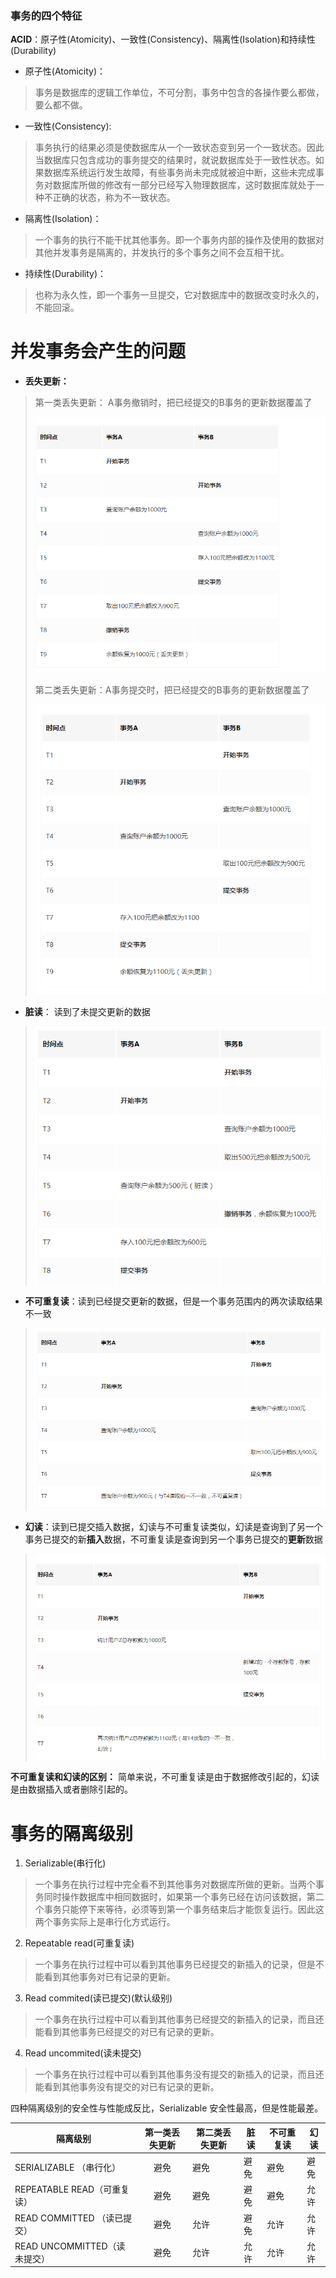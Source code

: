 ### 事务的四个特征

**ACID**：原子性(Atomicity)、一致性(Consistency)、隔离性(Isolation)和持续性(Durability)

- 原子性(Atomicity)：

> 事务是数据库的逻辑工作单位，不可分割，事务中包含的各操作要么都做，要么都不做。

- 一致性(Consistency):

> ​	事务执行的结果必须是使数据库从一个一致状态变到另一个一致状态。因此当数据库只包含成功的事务提交的结果时，就说数据库处于一致性状态。如果数据库系统运行发生故障，有些事务尚未完成就被迫中断，这些未完成事务对数据库所做的修改有一部分已经写入物理数据库，这时数据库就处于一种不正确的状态，称为不一致状态。

- 隔离性(Isolation)：

> ​	一个事务的执行不能干扰其他事务。即一个事务内部的操作及使用的数据对其他并发事务是隔离的，并发执行的多个事务之间不会互相干扰。

- 持续性(Durability)：

> 也称为永久性，即一个事务一旦提交，它对数据库中的数据改变时永久的，不能回滚。



# 并发事务会产生的问题

-  **丢失更新：**

>  第一类丢失更新： A事务撤销时，把已经提交的B事务的更新数据覆盖了
>
> ![img](./img/mysql-1.png)
>
> 第二类丢失更新：A事务提交时，把已经提交的B事务的更新数据覆盖了
>
> ![img](./img/mysql-2.png)

- **脏读**： 读到了未提交更新的数据

> ![img](./img/mysql-3.png)



- **不可重复读**：读到已经提交更新的数据，但是一个事务范围内的两次读取结果不一致

> ![img](./img/mysql-4.png)

- **幻读**：读到已提交插入数据，幻读与不可重复读类似，幻读是查询到了另一个事务已提交的新**插入**数据，不可重复读是查询到另一个事务已提交的**更新**数据

> ![img](./img/mysql-5.png)



**不可重复读和幻读的区别：** 简单来说，不可重复读是由于数据修改引起的，幻读是由数据插入或者删除引起的。



# 事务的隔离级别

1. Serializable(串行化) 

>  一个事务在执行过程中完全看不到其他事务对数据库所做的更新。当两个事务同时操作数据库中相同数据时，如果第一个事务已经在访问该数据，第二个事务只能停下来等待，必须等到第一个事务结束后才能恢复运行。因此这两个事务实际上是串行化方式运行。

2. Repeatable read(可重复读) 

>  一个事务在执行过程中可以看到其他事务已经提交的新插入的记录，但是不能看到其他事务对已有记录的更新。

3. Read commited(读已提交)(默认级别) 

> 一个事务在执行过程中可以看到其他事务已经提交的新插入的记录，而且还能看到其他事务已经提交的对已有记录的更新。

4. Read uncommited(读未提交) 

>  一个事务在执行过程中可以看到其他事务没有提交的新插入的记录，而且还能看到其他事务没有提交的对已有记录的更新。

四种隔离级别的安全性与性能成反比，Serializable 安全性最高，但是性能最差。

| 隔离级别                     | 第一类丢失更新 | 第二类丢失更新 | 脏读 | 不可重复读 | 幻读 |
| ---------------------------- | :------------: | -------------- | ---- | ---------- | ---- |
| SERIALIZABLE （串行化）      |      避免      | 避免           | 避免 | 避免       | 避免 |
| REPEATABLE READ（可重复读）  |      避免      | 避免           | 避免 | 避免       | 允许 |
| READ COMMITTED （读已提交）  |      避免      | 允许           | 避免 | 允许       | 允许 |
| READ UNCOMMITTED（读未提交） |      避免      | 允许           | 允许 | 允许       | 允许 |

